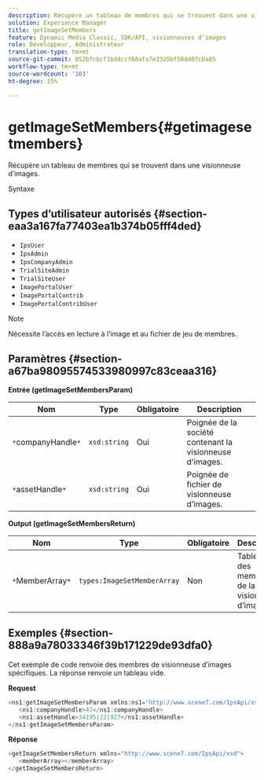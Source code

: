 ```yaml
---
description: Récupère un tableau de membres qui se trouvent dans une visionneuse d’images.
solution: Experience Manager
title: getImageSetMembers
feature: Dynamic Media Classic, SDK/API, visionneuses d’images
role: Développeur, Administrateur
translation-type: tm+mt
source-git-commit: 052bfcbcf1bd4ccf60afa7e3325bf58dd07cba85
workflow-type: tm+mt
source-wordcount: '103'
ht-degree: 15%

---
```



# getImageSetMembers{#getimagesetmembers}

Récupère un tableau de membres qui se trouvent dans une visionneuse d’images.

Syntaxe

## Types d’utilisateur autorisés {#section-eaa3a167fa77403ea1b374b05fff4ded}

* `IpsUser`
* `IpsAdmin`
* `IpsCompanyAdmin`
* `TrialSiteAdmin`
* `TrialSiteUser`
* `ImagePortalUser`
* `ImagePortalContrib`
* `ImagePortalContribUser`

>[!NOTE]
>
>Nécessite l’accès en lecture à l’image et au fichier de jeu de membres.

## Paramètres {#section-a67ba98095574533980997c83ceaa316}

**Entrée (getImageSetMembersParam)**

| Nom | Type | Obligatoire | Description |
|---|---|---|---|
| `*`companyHandle`*` | `xsd:string` | Oui | Poignée de la société contenant la visionneuse d’images. |
| `*`assetHandle`*` | `xsd:string` | Oui | Poignée de fichier de visionneuse d’images. |

**Output (getImageSetMembersReturn)**

| Nom | Type | Obligatoire | Description |
|---|---|---|---|
| `*`MemberArray`*` | `types:ImageSetMemberArray` | Non | Tableau des membres de la visionneuse d’images. |

## Exemples {#section-888a9a78033346f39b171229de93dfa0}

Cet exemple de code renvoie des membres de visionneuse d’images spécifiques. La réponse renvoie un tableau vide.

**Request**

```java
<ns1:getImageSetMembersParam xmlns:ns1="http://www.scene7.com/IpsApi/xsd">
   <ns1:companyHandle>47</ns1:companyHandle>
   <ns1:assetHandle>34195|22|927</ns1:assetHandle>
</ns1:getImageSetMembersParam>
```

**Réponse**

```java
<getImageSetMembersReturn xmlns="http://www.scene7.com/IpsApi/xsd">
   <memberArray></memberArray>
</getImageSetMembersReturn>
```

